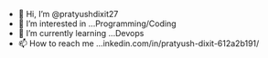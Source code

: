 - 👋 Hi, I’m @pratyushdixit27
- 👀 I’m interested in ...Programming/Coding
- 🌱 I’m currently learning ...Devops
- 📫 How to reach me ...inkedin.com/in/pratyush-dixit-612a2b191/

<!---
pratyushdixit27/pratyushdixit27 is a ✨ special ✨ repository because its `README.md` (this file) appears on your GitHub profile.
You can click the Preview link to take a look at your changes.
--->
